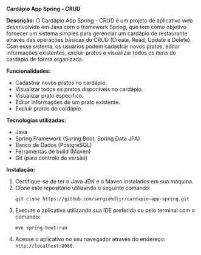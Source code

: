 **Cardápio App Spring - CRUD**

**Descrição:**
O Cardápio App Spring - CRUD é um projeto de aplicativo web desenvolvido em Java com o framework Spring, que tem como objetivo fornecer um sistema simples para gerenciar um cardápio de restaurante através das operações básicas do CRUD (Create, Read, Update e Delete). Com esse sistema, os usuários podem cadastrar novos pratos, editar informações existentes, excluir pratos e visualizar todos os itens do cardápio de forma organizada.

**Funcionalidades:**
- Cadastrar novos pratos no cardápio.
- Visualizar todos os pratos disponíveis no cardápio.
- Visualizar prato especifico.
- Editar informações de um prato existente.
- Excluir pratos do cardápio.

**Tecnologias utilizadas:**
- Java
- Spring Framework (Spring Boot, Spring Data JPA)
- Banco de Dados (PostgreSQL)
- Ferramentas de build (Maven)
- Git (para controle de versão)

**Instalação:**
1. Certifique-se de ter o Java JDK e o Maven instalados em sua máquina.
2. Clone este repositório utilizando o seguinte comando:
   ```
   git clone https://github.com/sergiohdljr/cardapio-app-spring.git
   ```
3. Execute o aplicativo utilizando sua IDE preferida ou pelo terminal com o comando:
   ```
   mvn spring-boot:run
   ```
4. Acesse o aplicativo no seu navegador através do endereço: `http://localhost:8080`.
